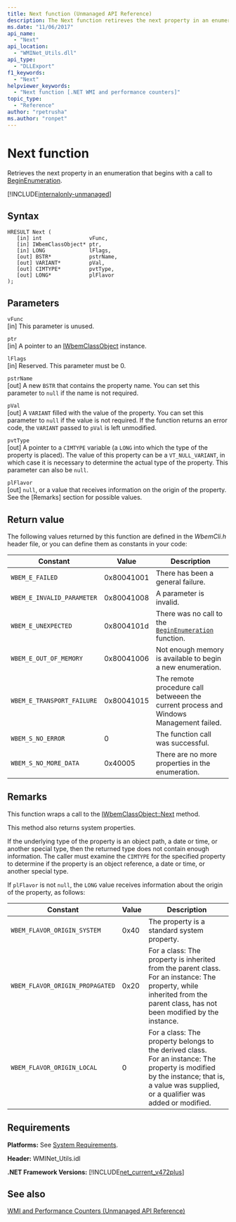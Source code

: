 ```yaml
---
title: Next function (Unmanaged API Reference)
description: The Next function retireves the next property in an enumeration.
ms.date: "11/06/2017"
api_name: 
  - "Next"
api_location: 
  - "WMINet_Utils.dll"
api_type: 
  - "DLLExport"
f1_keywords: 
  - "Next"
helpviewer_keywords: 
  - "Next function [.NET WMI and performance counters]"
topic_type: 
  - "Reference"
author: "rpetrusha"
ms.author: "ronpet"
---
```

# Next function
Retrieves the next property in an enumeration that begins with a call to [BeginEnumeration](beginenumeration.md).  

[!INCLUDE[internalonly-unmanaged](../../../../includes/internalonly-unmanaged.md)]
  
## Syntax  
  
```  
HRESULT Next (
   [in] int               vFunc, 
   [in] IWbemClassObject* ptr, 
   [in] LONG              lFlags,
   [out] BSTR*            pstrName,
   [out] VARIANT*         pVal,
   [out] CIMTYPE*         pvtType,
   [out] LONG*            plFlavor     
); 
```  

## Parameters

`vFunc`  
[in] This parameter is unused.

`ptr`  
[in] A pointer to an [IWbemClassObject](/windows/desktop/api/wbemcli/nn-wbemcli-iwbemclassobject) instance.

`lFlags`  
[in] Reserved. This parameter must be 0.

`pstrName`  
[out] A new `BSTR` that contains the property name. You can set this parameter to `null` if the name is not required.

`pVal`  
[out] A `VARIANT` filled with the value of the property. You can set this parameter to `null` if the value is not required. If the function returns an error code, the `VARIANT` passed to `pVal` is left unmodified. 

`pvtType`  
[out] A pointer to a `CIMTYPE` variable (a `LONG` into which the type of the property is placed). The value of this property can be a `VT_NULL_VARIANT`, in which case it is necessary to determine the actual type of the property. This parameter can also be `null`. 

`plFlavor`  
[out] `null`, or a value that receives information on the origin of the property. See the [Remarks] section for possible values. 

## Return value

The following values returned by this function are defined in the *WbemCli.h* header file, or you can define them as constants in your code:

|Constant  |Value  |Description  |
|---------|---------|---------|
| `WBEM_E_FAILED` | 0x80041001 | There has been a general failure. |
| `WBEM_E_INVALID_PARAMETER` | 0x80041008 | A parameter is invalid. |
| `WBEM_E_UNEXPECTED` | 0x8004101d | There was no call to the [`BeginEnumeration`](beginenumeration.md) function. |
| `WBEM_E_OUT_OF_MEMORY` | 0x80041006 | Not enough memory is available to begin a new enumeration. |
| `WBEM_E_TRANSPORT_FAILURE` | 0x80041015 | The remote procedure call betweeen the current process and Windows Management failed. |
| `WBEM_S_NO_ERROR` | 0 | The function call was successful.  |
| `WBEM_S_NO_MORE_DATA` | 0x40005 | There are no more properties in the enumeration. |
  
## Remarks

This function wraps a call to the [IWbemClassObject::Next](/windows/desktop/api/wbemcli/nf-wbemcli-iwbemclassobject-next) method.

This method also returns system properties.

If the underlying type of the property is an object path, a date or time, or another special type, then the returned type does not contain enough information. The caller must examine the `CIMTYPE` for the specified property to determine if the property is an object reference, a date or time, or another special type.

If `plFlavor` is not `null`, the `LONG` value receives information about the origin of the property, as follows:

|Constant  |Value  |Description  |
|---------|---------|---------|
| `WBEM_FLAVOR_ORIGIN_SYSTEM` | 0x40 | The property is a standard system property. |
| `WBEM_FLAVOR_ORIGIN_PROPAGATED` | 0x20 | For a class: The property is inherited from the parent class. </br> For an instance: The property, while inherited from the parent class, has not been modified by the instance.  |
| `WBEM_FLAVOR_ORIGIN_LOCAL` | 0 | For a class: The property belongs to the derived class. </br> For an instance: The property is modified by the instance; that is, a value was supplied, or a qualifier was added or modified. |

## Requirements  
 **Platforms:** See [System Requirements](../../../../docs/framework/get-started/system-requirements.md).  
  
 **Header:** WMINet_Utils.idl  
  
 **.NET Framework Versions:** [!INCLUDE[net_current_v472plus](../../../../includes/net-current-v472plus.md)]  
  
## See also  
[WMI and Performance Counters (Unmanaged API Reference)](index.md)
